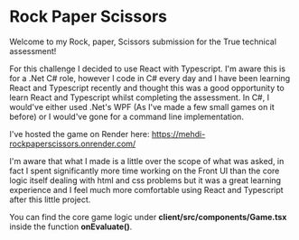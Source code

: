 # Rock Paper Scissors

Welcome to my Rock, paper, Scissors submission for the True technical assessment!

For this challenge I decided to use React with Typescript. I'm aware this is for a .Net C# role, however I code in C# every day and I have been learning React and Typescript recently and thought this was a good opportunity to learn React and Typescript whilst completing the assessment. In C#, I would've either used .Net's WPF (As I've made a few small games on it before) or I would've gone for a command line implementation.

I've hosted the game on Render here: https://mehdi-rockpaperscissors.onrender.com/

I'm aware that what I made is a little over the scope of what was asked, in fact I spent significantly more time working on the Front UI than the core logic itself dealing with html and css problems but it was a great learning experience and I feel much more comfortable using React and Typescript after this little project.

You can find the core game logic under **client/src/components/Game.tsx** inside the function **onEvaluate()**.
